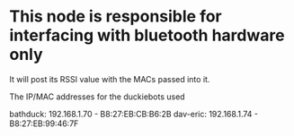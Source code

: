 # This node is responsible for interfacing with bluetooth hardware only

It will post its RSSI value with the MACs passed into it.

The IP/MAC addresses for the duckiebots used

bathduck: 192.168.1.70 - B8:27:EB:CB:B6:2B
dav-eric: 192.168.1.74 - B8:27:EB:99:46:7F
